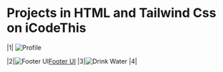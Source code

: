 # Projects in HTML and Tailwind Css on iCodeThis
|1| ![Profile](https://icodethis.com/imac_000)

|2|![Footer UI](https://icodethis.com/images/projects/footer_ui.png)[Footer UI](https://www.icodethis.com/submissions/13220)
|3|![Drink Water](https://www.icodethis.com/submissions/11923)
|4|
